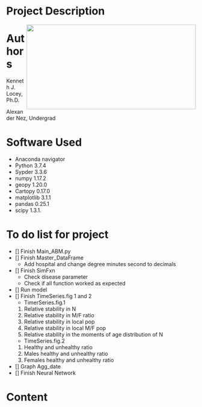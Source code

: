 # Project Description
<img src="https://upload.wikimedia.org/wikipedia/commons/thumb/0/0c/Navajo_flag.svg/200px-Navajo_flag.svg.png" align="right" width="450" height="225"/>

# Authors 
Kenneth J. Locey, Ph.D.

Alexander Nez, Undergrad

# Software Used
* Anaconda navigator
* Python 3.7.4 
* Sypder 3.3.6
* numpy 1.17.2
* geopy 1.20.0
* Cartopy 0.17.0
* matplotlib 3.1.1
* pandas 0.25.1
* scipy 1.3.1.
# To do list for project
* [] Finish Main_ABM.py
* [] Finish Master_DataFrame
    * Add hospital and change degree minutes second to decimals
* [] Finish SimFxn
    * Check disease parameter
    * Check if all function worked as expected
* [] Run model
* [] Finish TimeSeries.fig 1 and 2
    * TimerSeries.fig.1
    1. Relative stability in N
    1. Relative stability in M/F ratio
    1. Relative stability in local pop
    1. Relative stability in local M/F pop
    1. Relative stability in the moments of age distribution of N
    * TimeSeries.fig.2
    1. Healthy and unhealthy ratio
    1. Males healthy and unhealthy ratio
    1. Females healthy and unhealthy ratio
* [] Graph Agg_date
* [] Finish Neural Network

# Content